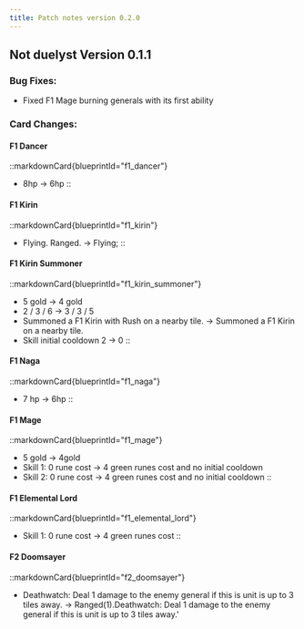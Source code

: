 ```yaml
---
title: Patch notes version 0.2.0
---
```


## Not duelyst Version 0.1.1

### Bug Fixes:

- Fixed F1 Mage burning generals with its first ability

### Card Changes:

#### F1 Dancer

::markdownCard{blueprintId="f1_dancer"}
- 8hp -> 6hp
::

#### F1 Kirin

::markdownCard{blueprintId="f1_kirin"}
- Flying. Ranged. -> Flying;
::

#### F1 Kirin Summoner

::markdownCard{blueprintId="f1_kirin_summoner"}
- 5 gold -> 4 gold
- 2 / 3 / 6 -> 3 / 3 / 5
- Summoned a F1 Kirin with Rush on a nearby tile. -> Summoned a F1 Kirin on a nearby tile.
- Skill initial cooldown 2 -> 0
::

#### F1 Naga

::markdownCard{blueprintId="f1_naga"}
- 7 hp -> 6hp
::

#### F1 Mage

::markdownCard{blueprintId="f1_mage"}
- 5 gold -> 4gold
- Skill 1: 0 rune cost -> 4 green runes cost and no initial cooldown
- Skill 2: 0 rune cost -> 4 green runes cost and no initial cooldown
::

#### F1 Elemental Lord

::markdownCard{blueprintId="f1_elemental_lord"}
- Skill 1: 0 rune cost -> 4 green runes cost
::

#### F2 Doomsayer

::markdownCard{blueprintId="f2_doomsayer"}
- Deathwatch: Deal 1 damage to the enemy general if this is unit is up to 3 tiles away. -> Ranged(1).Deathwatch: Deal 1 damage to the enemy general if this is unit is up to 3 tiles away.'
